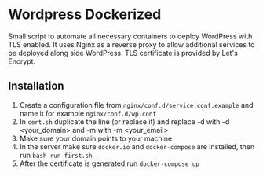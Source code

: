 # Wordpress Dockerized
Small script to automate all necessary containers to deploy WordPress with TLS enabled.
It uses Nginx as a reverse proxy to allow additional services to be deployed along side WordPress. TLS certificate is provided by Let's Encrypt.


## Installation

1. Create a configuration file from `nginx/conf.d/service.conf.example` and name it for example `nginx/conf.d/wp.conf`
2. In `cert.sh` duplicate the line (or replace it) and replace -d with -d <your_domain> and -m with -m <your_email>
3. Make sure your domain points to your machine
4. In the server make sure `docker.io` and `docker-compose` are installed, then run `bash run-first.sh`
5. After the certificate is generated run `docker-compose up`